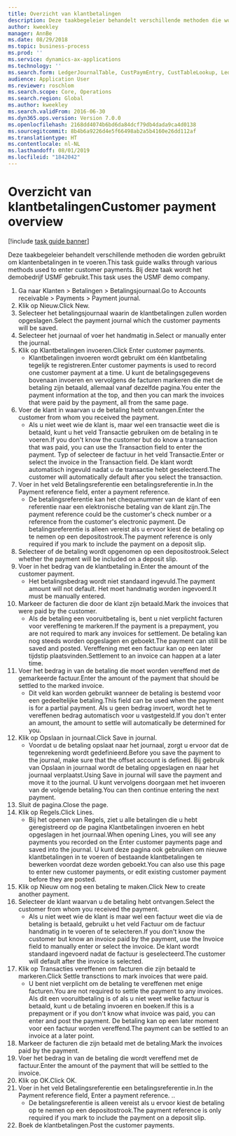 ```yaml
---
title: Overzicht van klantbetalingen
description: Deze taakbegeleier behandelt verschillende methoden die worden gebruikt om klantenbetalingen in te voeren.
author: kweekley
manager: AnnBe
ms.date: 08/29/2018
ms.topic: business-process
ms.prod: ''
ms.service: dynamics-ax-applications
ms.technology: ''
ms.search.form: LedgerJournalTable, CustPaymEntry, CustTableLookup, LedgerJournalTransCustPaym, CustOpenTrans, BankAccountTableLookUp
audience: Application User
ms.reviewer: roschlom
ms.search.scope: Core, Operations
ms.search.region: Global
ms.author: kweekley
ms.search.validFrom: 2016-06-30
ms.dyn365.ops.version: Version 7.0.0
ms.openlocfilehash: 2168dd4074b6bd6da84dcf79db4dada9ca4d0138
ms.sourcegitcommit: 8b4b6a9226d4e5f66498ab2a5b4160e26dd112af
ms.translationtype: HT
ms.contentlocale: nl-NL
ms.lasthandoff: 08/01/2019
ms.locfileid: "1842042"
---
```

# <a name="customer-payment-overview"></a><span data-ttu-id="19c8b-103">Overzicht van klantbetalingen</span><span class="sxs-lookup"><span data-stu-id="19c8b-103">Customer payment overview</span></span>

[!include [task guide banner](../../includes/task-guide-banner.md)]

<span data-ttu-id="19c8b-104">Deze taakbegeleier behandelt verschillende methoden die worden gebruikt om klantenbetalingen in te voeren.</span><span class="sxs-lookup"><span data-stu-id="19c8b-104">This task guide walks through various methods used to enter customer payments.</span></span> <span data-ttu-id="19c8b-105">Bij deze taak wordt het demobedrijf USMF gebruikt.</span><span class="sxs-lookup"><span data-stu-id="19c8b-105">This task uses the USMF demo company.</span></span>

1. <span data-ttu-id="19c8b-106">Ga naar Klanten > Betalingen > Betalingsjournaal.</span><span class="sxs-lookup"><span data-stu-id="19c8b-106">Go to Accounts receivable > Payments > Payment journal.</span></span>
2. <span data-ttu-id="19c8b-107">Klik op Nieuw.</span><span class="sxs-lookup"><span data-stu-id="19c8b-107">Click New.</span></span>
3. <span data-ttu-id="19c8b-108">Selecteer het betalingsjournaal waarin de klantbetalingen zullen worden opgeslagen.</span><span class="sxs-lookup"><span data-stu-id="19c8b-108">Select the payment journal which the customer payments will be saved.</span></span>
4. <span data-ttu-id="19c8b-109">Selecteer het journaal of voer het handmatig in.</span><span class="sxs-lookup"><span data-stu-id="19c8b-109">Select or manually enter the journal.</span></span>
5. <span data-ttu-id="19c8b-110">Klik op Klantbetalingen invoeren.</span><span class="sxs-lookup"><span data-stu-id="19c8b-110">Click Enter customer payments.</span></span>
    * <span data-ttu-id="19c8b-111">Klantbetalingen invoeren wordt gebruikt om één klantbetaling tegelijk te registreren.</span><span class="sxs-lookup"><span data-stu-id="19c8b-111">Enter customer payments is used to record one customer payment at a time.</span></span> <span data-ttu-id="19c8b-112">U kunt de betalingsgegevens bovenaan invoeren en vervolgens de facturen markeren die met de betaling zijn betaald, allemaal vanaf dezelfde pagina.</span><span class="sxs-lookup"><span data-stu-id="19c8b-112">You enter the payment information at the top, and then you can mark the invoices that were paid by the payment, all from the same page.</span></span>  
6. <span data-ttu-id="19c8b-113">Voer de klant in waarvan u de betaling hebt ontvangen.</span><span class="sxs-lookup"><span data-stu-id="19c8b-113">Enter the customer from whom you received the payment.</span></span>
    * <span data-ttu-id="19c8b-114">Als u niet weet wie de klant is, maar wel een transactie weet die is betaald, kunt u het veld Transactie gebruiken om de betaling in te voeren.</span><span class="sxs-lookup"><span data-stu-id="19c8b-114">If you don't know the customer but do know a transaction that was paid, you can use the Transaction field to enter the payment.</span></span> <span data-ttu-id="19c8b-115">Typ of selecteer de factuur in het veld Transactie.</span><span class="sxs-lookup"><span data-stu-id="19c8b-115">Enter or select the invoice in the Transaction field.</span></span> <span data-ttu-id="19c8b-116">De klant wordt automatisch ingevuld nadat u de transactie hebt geselecteerd.</span><span class="sxs-lookup"><span data-stu-id="19c8b-116">The customer will automatically default after you select the transaction.</span></span>  
7. <span data-ttu-id="19c8b-117">Voer in het veld Betalingsreferentie een betalingsreferentie in.</span><span class="sxs-lookup"><span data-stu-id="19c8b-117">In the Payment reference field, enter a payment reference.</span></span>
    * <span data-ttu-id="19c8b-118">De betalingsreferentie kan het chequenummer van de klant of een referentie naar een elektronische betaling van de klant zijn.</span><span class="sxs-lookup"><span data-stu-id="19c8b-118">The payment reference could be the customer's check number or a reference from the customer's electronic payment.</span></span> <span data-ttu-id="19c8b-119">De betalingsreferentie is alleen vereist als u ervoor kiest de betaling op te nemen op een depositostrook.</span><span class="sxs-lookup"><span data-stu-id="19c8b-119">The payment reference is only required if you mark to include the payment on a deposit slip.</span></span>  
8. <span data-ttu-id="19c8b-120">Selecteer of de betaling wordt opgenomen op een depositostrook.</span><span class="sxs-lookup"><span data-stu-id="19c8b-120">Select whether the payment will be included on a deposit slip.</span></span> 
9. <span data-ttu-id="19c8b-121">Voer in het bedrag van de klantbetaling in.</span><span class="sxs-lookup"><span data-stu-id="19c8b-121">Enter the amount of the customer payment.</span></span>
    * <span data-ttu-id="19c8b-122">Het betalingsbedrag wordt niet standaard ingevuld.</span><span class="sxs-lookup"><span data-stu-id="19c8b-122">The payment amount will not default.</span></span> <span data-ttu-id="19c8b-123">Het moet handmatig worden ingevoerd.</span><span class="sxs-lookup"><span data-stu-id="19c8b-123">It must be manually entered.</span></span>  
10. <span data-ttu-id="19c8b-124">Markeer de facturen die door de klant zijn betaald.</span><span class="sxs-lookup"><span data-stu-id="19c8b-124">Mark the invoices that were paid by the customer.</span></span>
    * <span data-ttu-id="19c8b-125">Als de betaling een vooruitbetaling is, bent u niet verplicht facturen voor vereffening te markeren.</span><span class="sxs-lookup"><span data-stu-id="19c8b-125">If the payment is a prepayment, you are not required to mark any invoices for settlement.</span></span> <span data-ttu-id="19c8b-126">De betaling kan nog steeds worden opgeslagen en geboekt.</span><span class="sxs-lookup"><span data-stu-id="19c8b-126">The payment can still be saved and posted.</span></span> <span data-ttu-id="19c8b-127">Vereffening met een factuur kan op een later tijdstip plaatsvinden.</span><span class="sxs-lookup"><span data-stu-id="19c8b-127">Settlement to an invoice can happen at a later time.</span></span>  
11. <span data-ttu-id="19c8b-128">Voer het bedrag in van de betaling die moet worden vereffend met de gemarkeerde factuur.</span><span class="sxs-lookup"><span data-stu-id="19c8b-128">Enter the amount of the payment that should be settled to the marked invoice.</span></span> 
    * <span data-ttu-id="19c8b-129">Dit veld kan worden gebruikt wanneer de betaling is bestemd voor een gedeeltelijke betaling.</span><span class="sxs-lookup"><span data-stu-id="19c8b-129">This field can be used when the payment is for a partial payment.</span></span> <span data-ttu-id="19c8b-130">Als u geen bedrag invoert, wordt het te vereffenen bedrag automatisch voor u vastgesteld.</span><span class="sxs-lookup"><span data-stu-id="19c8b-130">If you don't enter an amount, the amount to settle will automatically be determined for you.</span></span>  
12. <span data-ttu-id="19c8b-131">Klik op Opslaan in journaal.</span><span class="sxs-lookup"><span data-stu-id="19c8b-131">Click Save in journal.</span></span>
    * <span data-ttu-id="19c8b-132">Voordat u de betaling opslaat naar het journaal, zorgt u ervoor dat de tegenrekening wordt gedefinieerd.</span><span class="sxs-lookup"><span data-stu-id="19c8b-132">Before you save the payment to the journal, make sure that the offset account is defined.</span></span> <span data-ttu-id="19c8b-133">Bij gebruik van Opslaan in journaal wordt de betaling opgeslagen en naar het journaal verplaatst.</span><span class="sxs-lookup"><span data-stu-id="19c8b-133">Using Save in journal will save the payment and move it to the journal.</span></span> <span data-ttu-id="19c8b-134">U kunt vervolgens doorgaan met het invoeren van de volgende betaling.</span><span class="sxs-lookup"><span data-stu-id="19c8b-134">You can then continue entering the next payment.</span></span>  
13. <span data-ttu-id="19c8b-135">Sluit de pagina.</span><span class="sxs-lookup"><span data-stu-id="19c8b-135">Close the page.</span></span>
14. <span data-ttu-id="19c8b-136">Klik op Regels.</span><span class="sxs-lookup"><span data-stu-id="19c8b-136">Click Lines.</span></span>
    * <span data-ttu-id="19c8b-137">Bij het openen van Regels, ziet u alle betalingen die u hebt geregistreerd op de pagina Klantbetalingen invoeren en hebt opgeslagen in het journaal.</span><span class="sxs-lookup"><span data-stu-id="19c8b-137">When opening Lines, you will see any payments you recorded on the Enter customer payments page and saved into the journal.</span></span> <span data-ttu-id="19c8b-138">U kunt deze pagina ook gebruiken om nieuwe klantbetalingen in te voeren of bestaande klantbetalingen te bewerken voordat deze worden geboekt.</span><span class="sxs-lookup"><span data-stu-id="19c8b-138">You can also use this page to enter new customer payments, or edit existing customer payment before they are posted.</span></span>  
15. <span data-ttu-id="19c8b-139">Klik op Nieuw om nog een betaling te maken.</span><span class="sxs-lookup"><span data-stu-id="19c8b-139">Click New to create another payment.</span></span> 
16. <span data-ttu-id="19c8b-140">Selecteer de klant waarvan u de betaling hebt ontvangen.</span><span class="sxs-lookup"><span data-stu-id="19c8b-140">Select the customer from whom you received the payment.</span></span>
    * <span data-ttu-id="19c8b-141">Als u niet weet wie de klant is maar wel een factuur weet die via de betaling is betaald, gebruikt u het veld Factuur om de factuur handmatig in te voeren of te selecteren.</span><span class="sxs-lookup"><span data-stu-id="19c8b-141">If you don't know the customer but know an invoice paid by the payment, use the Invoice field to manually enter or select the invoice.</span></span> <span data-ttu-id="19c8b-142">De klant wordt standaard ingevoerd nadat de factuur is geselecteerd.</span><span class="sxs-lookup"><span data-stu-id="19c8b-142">The customer will default after the invoice is selected.</span></span>  
17. <span data-ttu-id="19c8b-143">Klik op Transacties vereffenen om facturen die zijn betaald te markeren.</span><span class="sxs-lookup"><span data-stu-id="19c8b-143">Click Settle transctions to mark invoices that were paid.</span></span>
    * <span data-ttu-id="19c8b-144">U bent niet verplicht om de betaling te vereffenen met enige facturen.</span><span class="sxs-lookup"><span data-stu-id="19c8b-144">You are not required to settle the payment to any invoices.</span></span> <span data-ttu-id="19c8b-145">Als dit een vooruitbetaling is of als u niet weet welke factuur is betaald, kunt u de betaling invoeren en boeken.</span><span class="sxs-lookup"><span data-stu-id="19c8b-145">If this is a prepayment or if you don't know what invoice was paid, you can enter and post the payment.</span></span> <span data-ttu-id="19c8b-146">De betaling kan op een later moment voor een factuur worden vereffend.</span><span class="sxs-lookup"><span data-stu-id="19c8b-146">The payment can be settled to an invoice at a later point.</span></span>  
18. <span data-ttu-id="19c8b-147">Markeer de facturen die zijn betaald met de betaling.</span><span class="sxs-lookup"><span data-stu-id="19c8b-147">Mark the invoices paid by the payment.</span></span> 
19. <span data-ttu-id="19c8b-148">Voer het bedrag in van de betaling die wordt vereffend met de factuur.</span><span class="sxs-lookup"><span data-stu-id="19c8b-148">Enter the amount of the payment that will be settled to the invoice.</span></span>
20. <span data-ttu-id="19c8b-149">Klik op OK.</span><span class="sxs-lookup"><span data-stu-id="19c8b-149">Click OK.</span></span>
21. <span data-ttu-id="19c8b-150">Voer in het veld Betalingsreferentie een betalingsreferentie in.</span><span class="sxs-lookup"><span data-stu-id="19c8b-150">In the Payment reference field, Enter a payment reference.</span></span> <span data-ttu-id="19c8b-151">.</span><span class="sxs-lookup"><span data-stu-id="19c8b-151">.</span></span>
    * <span data-ttu-id="19c8b-152">De betalingsreferentie is alleen vereist als u ervoor kiest de betaling op te nemen op een depositostrook.</span><span class="sxs-lookup"><span data-stu-id="19c8b-152">The payment reference is only required if you mark to include the payment on a deposit slip.</span></span>  
22. <span data-ttu-id="19c8b-153">Boek de klantbetalingen.</span><span class="sxs-lookup"><span data-stu-id="19c8b-153">Post the customer payments.</span></span> 

